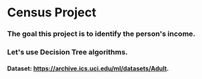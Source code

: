 # Census Project
### The goal this project is to identify the person's income.
### Let's use Decision Tree algorithms.

#### Dataset: https://archive.ics.uci.edu/ml/datasets/Adult.
